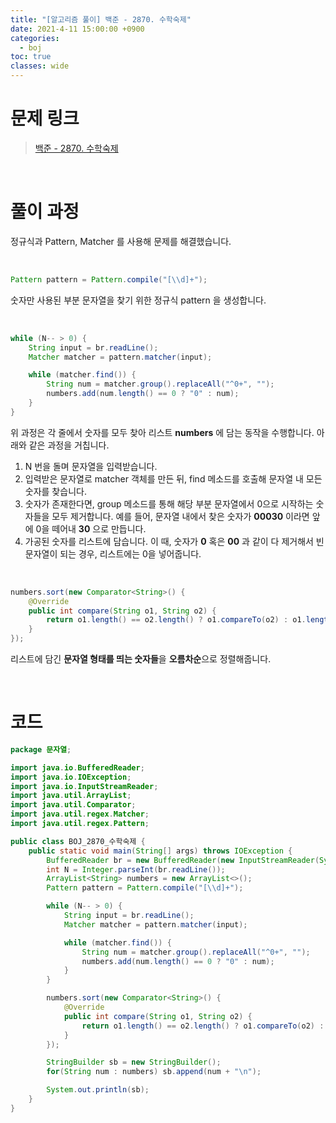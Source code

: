 ```yaml
---
title: "[알고리즘 풀이] 백준 - 2870. 수학숙제"
date: 2021-4-11 15:00:00 +0900
categories:
  - boj
toc: true
classes: wide
---
```


# 문제 링크

> [백준 - 2870. 수학숙제](https://www.acmicpc.net/problem/2870)

<br>

# 풀이 과정

정규식과 Pattern, Matcher 를 사용해 문제를 해결했습니다.

<br>

```java
Pattern pattern = Pattern.compile("[\\d]+");
```

숫자만 사용된 부분 문자열을 찾기 위한 정규식 pattern 을 생성합니다.

<br>

```java
while (N-- > 0) {
    String input = br.readLine();
    Matcher matcher = pattern.matcher(input);

    while (matcher.find()) {
        String num = matcher.group().replaceAll("^0+", "");
        numbers.add(num.length() == 0 ? "0" : num);
    }
}
```

위 과정은 각 줄에서 숫자를 모두 찾아 리스트 **numbers** 에 담는 동작을 수행합니다. 아래와 같은 과정을 거칩니다.

1. N 번을 돌며 문자열을 입력받습니다.
2. 입력받은 문자열로 matcher 객체를 만든 뒤, find 메소드를 호출해 문자열 내 모든 숫자를 찾습니다.
3. 숫자가 존재한다면, group 메소드를 통해 해당 부분 문자열에서 0으로 시작하는 숫자들을 모두 제거합니다. 예를 들어, 문자열 내에서 찾은 숫자가 **00030** 이라면 앞에 0을 떼어내 **30** 으로 만듭니다.
4. 가공된 숫자를 리스트에 담습니다. 이 때, 숫자가 **0** 혹은 **00** 과 같이 다 제거해서 빈 문자열이 되는 경우, 리스트에는 0을 넣어줍니다.

<br>

```java
numbers.sort(new Comparator<String>() {
    @Override
    public int compare(String o1, String o2) {
        return o1.length() == o2.length() ? o1.compareTo(o2) : o1.length() - o2.length();
    }
});
```

리스트에 담긴 **문자열 형태를 띄는 숫자들**을 **오름차순**으로 정렬해줍니다.

<br>

# 코드

```java
package 문자열;

import java.io.BufferedReader;
import java.io.IOException;
import java.io.InputStreamReader;
import java.util.ArrayList;
import java.util.Comparator;
import java.util.regex.Matcher;
import java.util.regex.Pattern;

public class BOJ_2870_수학숙제 {
    public static void main(String[] args) throws IOException {
        BufferedReader br = new BufferedReader(new InputStreamReader(System.in));
        int N = Integer.parseInt(br.readLine());
        ArrayList<String> numbers = new ArrayList<>();
        Pattern pattern = Pattern.compile("[\\d]+");

        while (N-- > 0) {
            String input = br.readLine();
            Matcher matcher = pattern.matcher(input);

            while (matcher.find()) {
                String num = matcher.group().replaceAll("^0+", "");
                numbers.add(num.length() == 0 ? "0" : num);
            }
        }

        numbers.sort(new Comparator<String>() {
            @Override
            public int compare(String o1, String o2) {
                return o1.length() == o2.length() ? o1.compareTo(o2) : o1.length() - o2.length();
            }
        });

        StringBuilder sb = new StringBuilder();
        for(String num : numbers) sb.append(num + "\n");

        System.out.println(sb);
    }
}
```